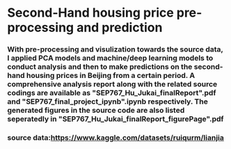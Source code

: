 #  Second-Hand housing price pre-processing and prediction

### With pre-processing and visulization towards the source data, I applied PCA models and machine/deep learning models to conduct analysis and then to make predictions on the second-hand housing prices in Beijing from a certain period. A comprehensive analysis report along with the related source codings are available as "SEP767_Hu_Jukai_finalReport".pdf and "SEP767_final_project_ipynb".ipynb respectively. The generated figures in the source code are also listed seperatedly in "SEP767_Hu_Jukai_finalReport_figurePage".pdf

### source data:https://www.kaggle.com/datasets/ruiqurm/lianjia
